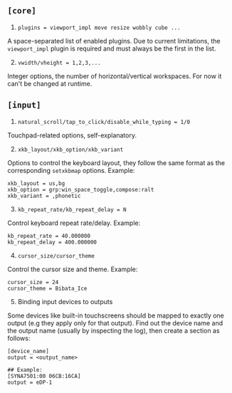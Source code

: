 ## `[core]`

1. `plugins = viewport_impl move resize wobbly cube ...`

A space-separated list of enabled plugins. Due to current limitations, the `viewport_impl` plugin is required and must always be the first in the list.

2. `vwidth/vheight = 1,2,3,...`

Integer options, the number of horizontal/vertical workspaces. For now it can't be changed at runtime.

## `[input]`

1. `natural_scroll/tap_to_click/disable_while_typing = 1/0`

Touchpad-related options, self-explanatory.

2. `xkb_layout/xkb_option/xkb_variant`

Options to control the keyboard layout, they follow the same format as the corresponding `setxkbmap` options. Example:
```
xkb_layout = us,bg
xkb_option = grp:win_space_toggle,compose:ralt
xkb_variant = ,phonetic
```

3. `kb_repeat_rate/kb_repeat_delay = N`

Control keyboard repeat rate/delay. Example:

```
kb_repeat_rate = 40.000000
kb_repeat_delay = 400.000000
```

4. `cursor_size/cursor_theme`

Control the cursor size and theme. Example:
```
cursor_size = 24
cursor_theme = Bibata_Ice
```

5. Binding input devices to outputs

Some devices like built-in touchscreens should be mapped to exactly one output (e.g they apply only for that output). Find out the device name and the output name (usually by inspecting the log), then create a section as follows:

```
[device_name]
output = <output_name>

## Example:
[SYNA7501:00 06CB:16CA]
output = eDP-1
```